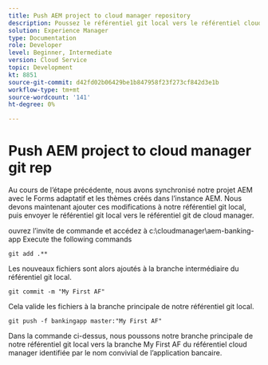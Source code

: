 ```yaml
---
title: Push AEM project to cloud manager repository
description: Poussez le référentiel git local vers le référentiel cloud manager
solution: Experience Manager
type: Documentation
role: Developer
level: Beginner, Intermediate
version: Cloud Service
topic: Development
kt: 8851
source-git-commit: d42fd02b06429be1b847958f23f273cf842d3e1b
workflow-type: tm+mt
source-wordcount: '141'
ht-degree: 0%

---
```



# Push AEM project to cloud manager git rep

Au cours de l’étape précédente, nous avons synchronisé notre projet AEM avec le Forms adaptatif et les thèmes créés dans l’instance AEM.
Nous devons maintenant ajouter ces modifications à notre référentiel git local, puis envoyer le référentiel git local vers le référentiel git de cloud manager.

ouvrez l’invite de commande et accédez à c:\cloudmanager\aem-banking-app Execute the following commands

```
git add .**
```

Les nouveaux fichiers sont alors ajoutés à la branche intermédiaire du référentiel git local.

```
git commit -m "My First AF"
```

Cela valide les fichiers à la branche principale de notre référentiel git local.

```
git push -f bankingapp master:"My First AF"
```

Dans la commande ci-dessus, nous poussons notre branche principale de notre référentiel git local vers la branche My First AF du référentiel cloud manager identifiée par le nom convivial de l’application bancaire.



